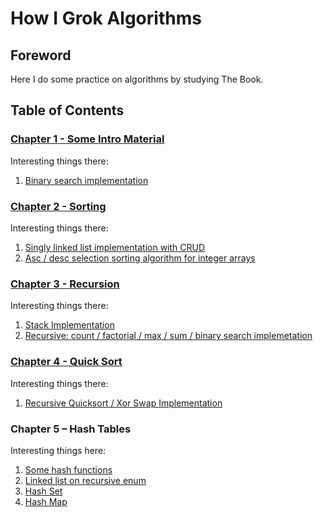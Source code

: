 # How I Grok Algorithms

## Foreword

Here I do some practice on algorithms by studying The Book.

## Table of Contents

### [Chapter 1 - Some Intro Material](https://github.com/DimkaIsALifelongLearner/Grokking-Algorithms-Study-Notes/tree/main/GROK-1-Introduction)

Interesting things there:

1. [Binary search implementation](https://github.com/DimkaIsALifelongLearner/Grokking-Algorithms-Study-Notes/blob/main/GROK-1-Introduction/BinarySearchImpl.playground/Contents.swift)

### [Chapter 2 - Sorting](https://github.com/DimkaIsALifelongLearner/Grokking-Algorithms-Study-Notes/tree/main/GROK-2-Sotring)

Interesting things there:

1. [Singly linked list implementation with CRUD](https://github.com/DimkaIsALifelongLearner/Grokking-Algorithms-Study-Notes/blob/main/GROK-2-Sotring/LinkedList.playground/Contents.swift)
2. [Asc / desc selection sorting algorithm for integer arrays](https://github.com/DimkaIsALifelongLearner/Grokking-Algorithms-Study-Notes/blob/main/GROK-2-Sotring/Sorting.playground/Contents.swift)

### [Chapter 3 - Recursion](https://github.com/DimkaIsALifelongLearner/Grokking-Algorithms-Study-Notes/tree/main/GROK-3-Recursion)

Interesting things there:

1. [Stack Implementation](https://github.com/DimkaIsALifelongLearner/Grokking-Algorithms-Study-Notes/tree/main/GROK-3-Recursion/Stack.playground)
2. [Recursive: count / factorial / max / sum / binary search  implemetation](https://github.com/DimkaIsALifelongLearner/Grokking-Algorithms-Study-Notes/blob/main/GROK-3-Recursion/Recursion.playground/Contents.swift)

### [Chapter 4 - Quick Sort](https://github.com/DimkaIsALifelongLearner/Grokking-Algorithms-Study-Notes/tree/main/GROK-3-Recursion)

Interesting things there:

1. [Recursive Quicksort / Xor Swap Implementation](https://github.com/DimkaIsALifelongLearner/Grokking-Algorithms-Study-Notes/blob/GROK-4-quicksort/GROK-4-Quicksort/Quicksort.playground/Contents.swift)

### Chapter 5 – Hash Tables

Interesting things here:

1. [Some hash functions](https://github.com/DimkaIsALifelongLearner/Grokking-Algorithms-Study-Notes/blob/GROK-5-hash-tables/GROK-5-HashTables/HashMap.playground/Sources/Hash.swift)
2. [Linked list on recursive enum](https://github.com/DimkaIsALifelongLearner/Grokking-Algorithms-Study-Notes/blob/GROK-5-hash-tables/GROK-5-HashTables/HashMap.playground/Sources/EnumLinkedList.swift)
3. [Hash Set](https://github.com/DimkaIsALifelongLearner/Grokking-Algorithms-Study-Notes/blob/GROK-5-hash-tables/GROK-5-HashTables/HashSet.playground/Contents.swift)
4. [Hash Map](https://github.com/DimkaIsALifelongLearner/Grokking-Algorithms-Study-Notes/blob/GROK-5-hash-tables/GROK-5-HashTables/HashMap.playground/Contents.swift)
